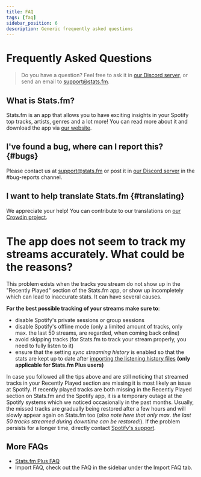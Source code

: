 ```yaml
---
title: FAQ
tags: [faq]
sidebar_position: 6
description: Generic frequently asked questions
---
```


# Frequently Asked Questions

> Do you have a question? Feel free to ask it in [our Discord server](https://discord.gg/aV9EtB3), or send an email to [support@stats.fm](mailto:support@stats.fm).

## What is Stats.fm?

Stats.fm is an app that allows you to have exciting insights in your Spotify top tracks, artists, genres and a lot more! You can read more about it and download the app via [our website](https://stats.fm/).

## I've found a bug, where can I report this? {#bugs}

Please contact us at [support@stats.fm](mailto:support@stats.fm) or post it in [our Discord server](https://discord.gg/aV9EtB3) in the #bug-reports channel.

## I want to help translate Stats.fm {#translating}

We appreciate your help! You can contribute to our translations on [our Crowdin project](https://translate.spotistats.app/).

# The app does not seem to track my streams accurately. What could be the reasons?

This problem exists when the tracks you stream do not show up in the "Recently Played" section of the Stats.fm app, or show up incompletely which can lead to inaccurate stats. It can have several causes.

**For the best possible tracking of your streams make sure to**:

- disable Spotify's private sessions or group sessions
- disable Spotify's offline mode (only a limited amount of tracks, only max. the last 50 streams, are regarded, when coming back online)
- avoid skipping tracks (for Stats.fm to track your stream properly, you need to fully listen to it)
- ensure that the setting _sync streaming history_ is enabled so that the stats are kept up to date after [importing the listening history files](./import/spotify-import) **(only applicable for Stats.fm Plus users)**

In case you followed all the tips above and are still noticing that streamed tracks in your Recently Played section are missing it is most likely an issue at Spotify. If recently played tracks are both missing in the Recently Played section on Stats.fm and the Spotify app, it is a temporary outage at the Spotify systems which we noticed occasionally in the past months. Usually, the missed tracks are gradually being restored after a few hours and will slowly appear again on Stats.fm too (_also note here that only max. the last 50 tracks streamed during downtime can be restored!_). If the problem persists for a longer time, directly contact [Spotify's support](mailto:support@spotify.com).

## More FAQs

- [Stats.fm Plus FAQ](./statsfm-plus/faq)
- Import FAQ, check out the FAQ in the sidebar under the Import FAQ tab.
